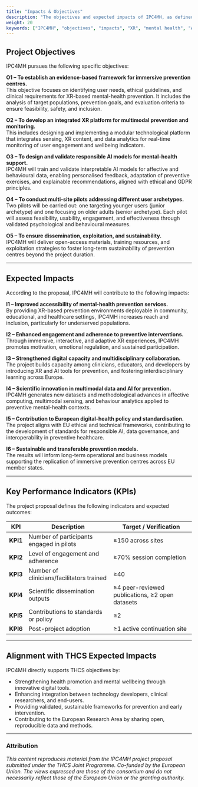 ```yaml
---
title: "Impacts & Objectives"
description: "The objectives and expected impacts of IPC4MH, as defined in the project proposal."
weight: 20
keywords: ["IPC4MH", "objectives", "impacts", "XR", "mental health", "AI", "THCS"]
---
```


## Project Objectives

IPC4MH pursues the following specific objectives:

**O1 – To establish an evidence-based framework for immersive prevention centres.**  
This objective focuses on identifying user needs, ethical guidelines, and clinical requirements for XR-based mental-health prevention. It includes the analysis of target populations, prevention goals, and evaluation criteria to ensure feasibility, safety, and inclusion.

**O2 – To develop an integrated XR platform for multimodal prevention and monitoring.**  
This includes designing and implementing a modular technological platform that integrates sensing, XR content, and data analytics for real-time monitoring of user engagement and wellbeing indicators.

**O3 – To design and validate responsible AI models for mental-health support.**  
IPC4MH will train and validate interpretable AI models for affective and behavioural data, enabling personalised feedback, adaptation of preventive exercises, and explainable recommendations, aligned with ethical and GDPR principles.

**O4 – To conduct multi-site pilots addressing different user archetypes.**  
Two pilots will be carried out: one targeting younger users (junior archetype) and one focusing on older adults (senior archetype). Each pilot will assess feasibility, usability, engagement, and effectiveness through validated psychological and behavioural measures.

**O5 – To ensure dissemination, exploitation, and sustainability.**  
IPC4MH will deliver open-access materials, training resources, and exploitation strategies to foster long-term sustainability of prevention centres beyond the project duration.

---

## Expected Impacts

According to the proposal, IPC4MH will contribute to the following impacts:

**I1 – Improved accessibility of mental-health prevention services.**  
By providing XR-based prevention environments deployable in community, educational, and healthcare settings, IPC4MH increases reach and inclusion, particularly for underserved populations.

**I2 – Enhanced engagement and adherence to preventive interventions.**  
Through immersive, interactive, and adaptive XR experiences, IPC4MH promotes motivation, emotional regulation, and sustained participation.

**I3 – Strengthened digital capacity and multidisciplinary collaboration.**  
The project builds capacity among clinicians, educators, and developers by introducing XR and AI tools for prevention, and fostering interdisciplinary learning across Europe.

**I4 – Scientific innovation in multimodal data and AI for prevention.**  
IPC4MH generates new datasets and methodological advances in affective computing, multimodal sensing, and behaviour analytics applied to preventive mental-health contexts.

**I5 – Contribution to European digital-health policy and standardisation.**  
The project aligns with EU ethical and technical frameworks, contributing to the development of standards for responsible AI, data governance, and interoperability in preventive healthcare.

**I6 – Sustainable and transferable prevention models.**  
The results will inform long-term operational and business models supporting the replication of immersive prevention centres across EU member states.

---

## Key Performance Indicators (KPIs)

The project proposal defines the following indicators and expected outcomes:

| KPI | Description | Target / Verification |
|------|--------------|-----------------------|
| **KPI1** | Number of participants engaged in pilots | ≥150 across sites |
| **KPI2** | Level of engagement and adherence | ≥70% session completion |
| **KPI3** | Number of clinicians/facilitators trained | ≥40 |
| **KPI4** | Scientific dissemination outputs | ≥4 peer-reviewed publications, ≥2 open datasets |
| **KPI5** | Contributions to standards or policy | ≥2 |
| **KPI6** | Post-project adoption | ≥1 active continuation site |

---

## Alignment with THCS Expected Impacts

IPC4MH directly supports THCS objectives by:
- Strengthening health promotion and mental wellbeing through innovative digital tools.  
- Enhancing integration between technology developers, clinical researchers, and end-users.  
- Providing validated, sustainable frameworks for prevention and early intervention.  
- Contributing to the European Research Area by sharing open, reproducible data and methods.

---

### Attribution

*This content reproduces material from the IPC4MH project proposal submitted under the THCS Joint Programme. Co-funded by the European Union. The views expressed are those of the consortium and do not necessarily reflect those of the European Union or the granting authority.*
